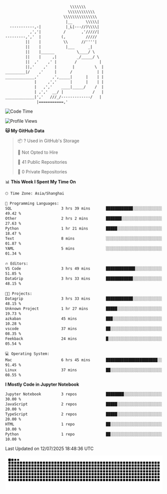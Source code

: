 ```
                             \\\\\\\
                            \\\\\\\\\\\\
                          \\\\\\\\\\\\\\\
                           |__      \\\\\|
  -----------,-|           |_L|---//)\\\\|
           ,','|          /       ,'/////|
---------,','  |         (,         /////
         ||    |          \\      //''''|
         ||    |           |___      _|
         ||    |______          \____/ \
         ||    |     ,|         _/_____/ \
         ||  ,'    ,' |        /          |
         ||,'    ,'   |       |         \  |
_________|/    ,'     |      /           | |
_____________,'      ,',_____|      |    | |
             |     ,','      |      |    | |
             |   ,','    ____|_____/    /  |
             | ,','  __/ |             /   |
_____________|','   ///_/-------------/   |
              |===========,'
```

<!--START_SECTION:waka-->
![Code Time](http://img.shields.io/badge/Code%20Time-60%20hrs%2017%20mins-blue)

![Profile Views](http://img.shields.io/badge/Profile%20Views-0-blue)

**🐱 My GitHub Data** 

> 📦 ? Used in GitHub's Storage 
 > 
> 🚫 Not Opted to Hire
 > 
> 📜 41 Public Repositories 
 > 
> 🔑 0 Private Repositories 
 > 
📊 **This Week I Spent My Time On** 

```text
🕑︎ Time Zone: Asia/Shanghai

💬 Programming Languages: 
SQL                      3 hrs 39 mins       ████████████░░░░░░░░░░░░░   49.42 % 
Other                    2 hrs 2 mins        ███████░░░░░░░░░░░░░░░░░░   27.63 % 
Python                   1 hr 21 mins        █████░░░░░░░░░░░░░░░░░░░░   18.47 % 
Text                     8 mins              ░░░░░░░░░░░░░░░░░░░░░░░░░   01.87 % 
YAML                     5 mins              ░░░░░░░░░░░░░░░░░░░░░░░░░   01.34 % 

🔥 Editors: 
VS Code                  3 hrs 49 mins       █████████████░░░░░░░░░░░░   51.85 % 
DataGrip                 3 hrs 33 mins       ████████████░░░░░░░░░░░░░   48.15 % 

🐱‍💻 Projects: 
Datagrip                 3 hrs 33 mins       ████████████░░░░░░░░░░░░░   48.15 % 
Unknown Project          1 hr 27 mins        █████░░░░░░░░░░░░░░░░░░░░   19.73 % 
azkaban                  45 mins             ███░░░░░░░░░░░░░░░░░░░░░░   10.28 % 
vscode                   37 mins             ██░░░░░░░░░░░░░░░░░░░░░░░   08.35 % 
Feekback                 24 mins             █░░░░░░░░░░░░░░░░░░░░░░░░   05.54 % 

💻 Operating System: 
Mac                      6 hrs 45 mins       ███████████████████████░░   91.45 % 
Linux                    37 mins             ██░░░░░░░░░░░░░░░░░░░░░░░   08.55 % 
```

**I Mostly Code in Jupyter Notebook** 

```text
Jupyter Notebook         3 repos             ████████░░░░░░░░░░░░░░░░░   30.00 % 
JavaScript               2 repos             █████░░░░░░░░░░░░░░░░░░░░   20.00 % 
TypeScript               2 repos             █████░░░░░░░░░░░░░░░░░░░░   20.00 % 
HTML                     1 repo              ██░░░░░░░░░░░░░░░░░░░░░░░   10.00 % 
Python                   1 repo              ██░░░░░░░░░░░░░░░░░░░░░░░   10.00 % 
```




 Last Updated on 12/07/2025 18:48:36 UTC
<!--END_SECTION:waka-->

<picture>
  <source media="(prefers-color-scheme: dark)" srcset="https://raw.githubusercontent.com/yuemanly/yuemanly/output/github-contribution-grid-snake-dark.svg" />
  <source media="(prefers-color-scheme: light)" srcset="https://raw.githubusercontent.com/yuemanly/yuemanly/output/github-contribution-grid-snake.svg" />
  <img alt="github-snake" src="https://raw.githubusercontent.com/yuemanly/yuemanly/output/github-contribution-grid-snake.svg" />
</picture>
<!--
**yuemanly/yuemanly** is a ✨ _special_ ✨ repository because its `README.md` (this file) appears on your GitHub profile.

Here are some ideas to get you started:

- 🔭 I’m currently working on ...
- 🌱 I’m currently learning ...
- 👯 I’m looking to collaborate on ...
- 🤔 I’m looking for help with ...
- 💬 Ask me about ...
- 📫 How to reach me: ...
- 😄 Pronouns: ...
- ⚡ Fun fact: ...
-->

